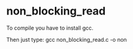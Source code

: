 # non_blocking_read
To compile you have to install gcc.


Then just type: gcc non_blocking_read.c -o non

